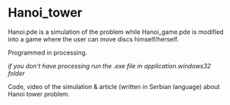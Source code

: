 # Hanoi_tower

Hanoi.pde is a simulation of the problem while Hanoi_game.pde is modified into a game where the user can move discs himself/herself.

Programmed in processing.

*if you don't have processing run the .exe file in application.windows32 folder*

Code, video of the simulation & article (written in Serbian language) about Hanoi tower problem.

